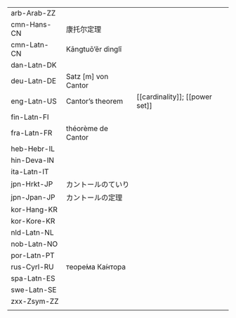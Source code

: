 | | | |
|-|-|-|
| arb-Arab-ZZ |  |  |
| cmn-Hans-CN | 康托尔定理 |  |
| cmn-Latn-CN | Kāngtuō’ěr dìnglǐ |  |
| dan-Latn-DK |  |  |
| deu-Latn-DE | Satz [m] von Cantor |  |
| eng-Latn-US | Cantor’s theorem | [[cardinality]]; [[power set]] |
| fin-Latn-FI |  |  |
| fra-Latn-FR | théorème de Cantor |  |
| heb-Hebr-IL |  |  |
| hin-Deva-IN |  |  |
| ita-Latn-IT |  |  |
| jpn-Hrkt-JP | カントールのていり |  |
| jpn-Jpan-JP | カントールの定理 |  |
| kor-Hang-KR |  |  |
| kor-Kore-KR |  |  |
| nld-Latn-NL |  |  |
| nob-Latn-NO |  |  |
| por-Latn-PT |  |  |
| rus-Cyrl-RU | теоре́ма Ка́нтора |  |
| spa-Latn-ES |  |  |
| swe-Latn-SE |  |  |
| zxx-Zsym-ZZ |  |  |
|  |  |  |

